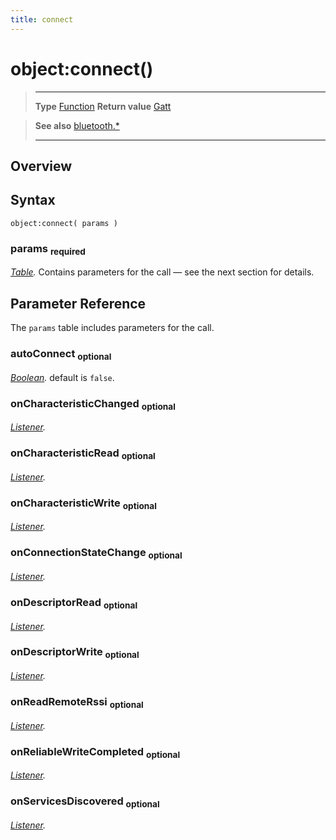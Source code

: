 ```yaml
---
title: connect
---
```

# object:connect()

> --------------------- ------------------------------------------------------------------------------------------
> __Type__              [Function](https://docs.coronalabs.com/api/type/Function.html)
> __Return value__      [Gatt](/plugin/bluetooth/type/Gatt/)


> __See also__          [bluetooth.*](/plugin/bluetooth/)
> --------------------- ------------------------------------------------------------------------------------------

## Overview

## Syntax

	object:connect( params )

### params <sub>required</sub>
_[Table](https://docs.coronalabs.com/api/type/Table.html)._ Contains parameters for the call &mdash; see the next section for details.


## Parameter Reference

The `params` table includes parameters for the call.

### autoConnect <sub>optional</sub>
_[Boolean](https://docs.coronalabs.com/api/type/Boolean.html)._ default is `false`.

### onCharacteristicChanged <sub>optional</sub>
_[Listener](https://docs.coronalabs.com/api/type/Listener.html)._

### onCharacteristicRead <sub>optional</sub>
_[Listener](https://docs.coronalabs.com/api/type/Listener.html)._

### onCharacteristicWrite <sub>optional</sub>
_[Listener](https://docs.coronalabs.com/api/type/Listener.html)._

### onConnectionStateChange <sub>optional</sub>
_[Listener](https://docs.coronalabs.com/api/type/Listener.html)._

### onDescriptorRead <sub>optional</sub>
_[Listener](https://docs.coronalabs.com/api/type/Listener.html)._

### onDescriptorWrite <sub>optional</sub>
_[Listener](https://docs.coronalabs.com/api/type/Listener.html)._

### onReadRemoteRssi <sub>optional</sub>
_[Listener](https://docs.coronalabs.com/api/type/Listener.html)._

### onReliableWriteCompleted <sub>optional</sub>
_[Listener](https://docs.coronalabs.com/api/type/Listener.html)._

### onServicesDiscovered <sub>optional</sub>
_[Listener](https://docs.coronalabs.com/api/type/Listener.html)._